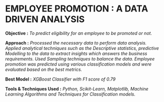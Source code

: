 # EMPLOYEE PROMOTION : A DATA DRIVEN ANALYSIS

**Objective :** *To predict eligibility for an employee to be promoted or not.* 

**Approach :** *Processed the necessary data to perform data analysis. Applied analytical techniques such as the Descriptive statistics, predictive Modelling to the data to extract insights which answers the business requirements. Used Sampling techniques to balance the data. Employee promotion was predicted using various classification models and were evaluated based on the best metrics.* 

**Best Model :** *XGBoost Classifier with F1 score of 0.79*

**Tools & Techniques Used :** *Python, Scikit-Learn, Matplotlib, Machine Learning Algorithms and Techniques for Classification models.*
